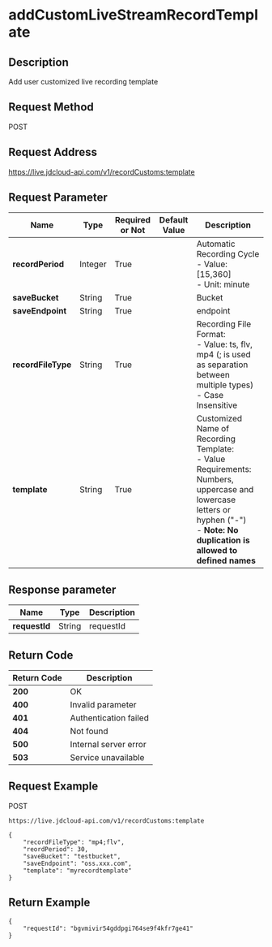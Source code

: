 # addCustomLiveStreamRecordTemplate


## Description
Add user customized live recording template


## Request Method
POST

## Request Address
https://live.jdcloud-api.com/v1/recordCustoms:template


## Request Parameter
|Name|Type|Required or Not|Default Value|Description|
|---|---|---|---|---|
|**recordPeriod**|Integer|True| |Automatic Recording Cycle<br>- Value: [15,360]<br>- Unit: minute<br>|
|**saveBucket**|String|True| |Bucket<br>|
|**saveEndpoint**|String|True| |endpoint<br>|
|**recordFileType**|String|True| |Recording File Format:<br>- Value: ts, flv, mp4 (; is used as separation between multiple types)<br>- Case Insensitive<br>|
|**template**|String|True| |Customized Name of Recording Template:<br> - Value Requirements: Numbers, uppercase and lowercase letters or hyphen ("-")<br> - <b>Note: No duplication is allowed to defined names</b><br>|


## Response parameter
|Name|Type|Description|
|---|---|---|
|**requestId**|String|requestId|


## Return Code
|Return Code|Description|
|---|---|
|**200**|OK|
|**400**|Invalid parameter|
|**401**|Authentication failed|
|**404**|Not found|
|**500**|Internal server error|
|**503**|Service unavailable|

## Request Example
POST
```
https://live.jdcloud-api.com/v1/recordCustoms:template
```

```
{
    "recordFileType": "mp4;flv", 
    "reordPeriod": 30, 
    "saveBucket": "testbucket", 
    "saveEndpoint": "oss.xxx.com", 
    "template": "myrecordtemplate"
}
```

## Return Example
```
{
    "requestId": "bgvmivir54gddpgi764se9f4kfr7ge41"
}
```
